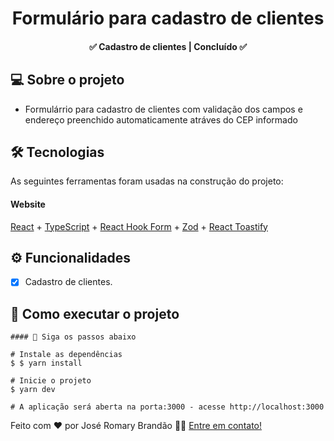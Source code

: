 </p>
<h1 align="center">
   Formulário para cadastro de clientes  
</h1>

<h4 align="center"> 
	✅  Cadastro de clientes | Concluído ✅
</h4>


</p>

## 💻 Sobre o projeto

 - Formulárrio para cadastro de clientes com validação dos campos e endereço preenchido automaticamente atráves do CEP informado


## 🛠 Tecnologias

As seguintes ferramentas foram usadas na construção do projeto:

#### **Website** 
 [React](https://reactjs.org/) + [TypeScript](https://www.typescriptlang.org/) + [React Hook Form](https://react-hook-form.com/) + [Zod](https://zod.dev/) + [React Toastify](https://github.com/fkhadra/react-toastify#readme)
 
 ## ⚙️ Funcionalidades

- [x] Cadastro de clientes.


## 🚀 Como executar o projeto


```
#### 🧭 Siga os passos abaixo

# Instale as dependências
$ $ yarn install

# Inicie o projeto
$ yarn dev

# A aplicação será aberta na porta:3000 - acesse http://localhost:3000

```


Feito com ❤️ por José Romary Brandão 👋🏽 [Entre em contato!](https://www.linkedin.com/in/jos%C3%A9-romary-brand%C3%A3o/)

